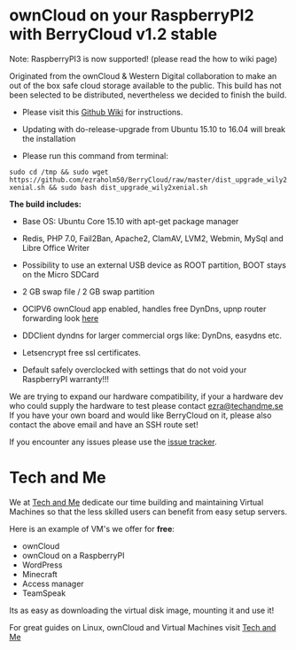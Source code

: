# ownCloud on your RaspberryPI2 with BerryCloud v1.2 stable
Note: RaspberryPI3 is now supported! (please read the how to wiki page)

Originated from the ownCloud & Western Digital collaboration to make an out of the box safe cloud storage available to the public. This build has not been selected to be distributed, nevertheless we decided to finish the build.

* Please visit this [Github Wiki](https://github.com/ezraholm50/BerryCloud/wiki) for instructions.


* Updating with do-release-upgrade from Ubuntu 15.10 to 16.04 will break the installation
* Please run this command from terminal:


```sudo cd /tmp && sudo wget https://github.com/ezraholm50/BerryCloud/raw/master/dist_upgrade_wily2xenial.sh && sudo bash dist_upgrade_wily2xenial.sh```


**The build includes:**

* Base OS: Ubuntu Core 15.10 with apt-get package manager

* Redis, PHP 7.0, Fail2Ban, Apache2, ClamAV, LVM2, Webmin, MySql and Libre Office Writer

* Possibility to use an external USB device as ROOT partition, BOOT stays on the Micro SDCard

* 2 GB swap file / 2 GB swap partition 

* OCIPV6 ownCloud app enabled, handles free DynDns, upnp router forwarding look [here](https://github.com/miska/ocipv6)

* DDClient dyndns for larger commercial orgs like: DynDns, easydns etc.

* Letsencrypt free ssl certificates.

* Default safely overclocked with settings that do not void your RaspberryPI warranty!!!

We are trying to expand our hardware compatibility, if your a hardware dev who could supply the hardware to test please contact ezra@techandme.se
If you have your own board and would like BerryCloud on it, please also contact the above email and have an SSH route set!

If you encounter any issues please use the [issue tracker](https://github.com/ezraholm50/BerryCloud/issues).

# Tech and Me

We at [Tech and Me](https://www.techandme.se) dedicate our time building and maintaining Virtual Machines so that the less skilled users can benefit from easy setup servers.

Here is an example of VM's we offer for **free**:

* ownCloud
* ownCloud on a RaspberryPI
* WordPress
* Minecraft
* Access manager
* TeamSpeak

Its as easy as downloading the virtual disk image, mounting it and use it!

For great guides on Linux, ownCloud and Virtual Machines visit [Tech and Me](https://www.techandme.se)
